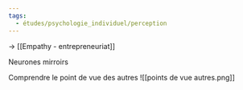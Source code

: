 ```yaml
---
tags:
  - études/psychologie_individuel/perception
---
```

-> [[Empathy - entrepreneuriat]]

Neurones mirroirs

Comprendre le point de vue des autres
![[points de vue autres.png]]

